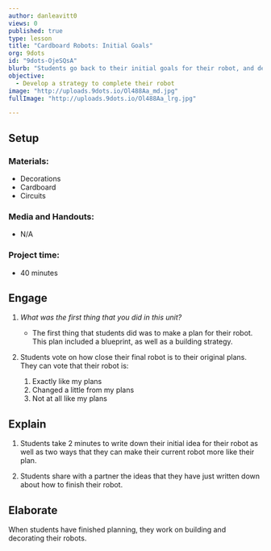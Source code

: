 ```yaml
---
author: danleavitt0
views: 0
published: true
type: lesson
title: "Cardboard Robots: Initial Goals"
org: 9dots
id: "9dots-OjeSQsA"
blurb: "Students go back to their initial goals for their robot, and devise a strategy to make their robot match their original ideas."
objective: 
  - Develop a strategy to complete their robot
image: "http://uploads.9dots.io/Ol488Aa_md.jpg"
fullImage: "http://uploads.9dots.io/Ol488Aa_lrg.jpg"

---
```


## Setup

### Materials:

- Decorations
- Cardboard
- Circuits

### Media and Handouts:

- N/A

### Project time:

- 40 minutes

## Engage

1. _What was the first thing that you did in this unit?_
	- The first thing that students did was to make a plan for their robot. This plan included a blueprint, as well as a building strategy.

2. Students vote on how close their final robot is to their original plans. They can vote that their robot is:

	1. Exactly like my plans
	2. Changed a little from my plans
	3. Not at all like my plans

## Explain

1. Students take 2 minutes to write down their initial idea for their robot as well as two ways that they can make their current robot more like their plan.

2. Students share with a partner the ideas that they have just written down about how to finish their robot.

## Elaborate
When students have finished planning, they work on building and decorating their robots.

